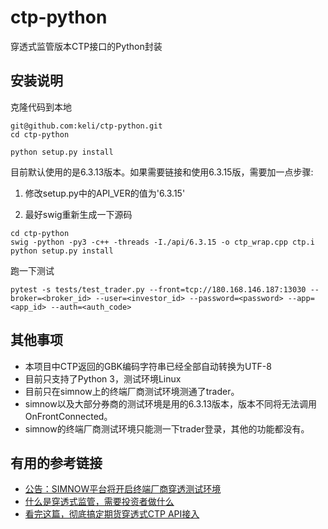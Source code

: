 # ctp-python
穿透式监管版本CTP接口的Python封装

## 安装说明

克隆代码到本地
```
git@github.com:keli/ctp-python.git
cd ctp-python
```

```
python setup.py install
```

目前默认使用的是6.3.13版本。如果需要链接和使用6.3.15版，需要加一点步骤:

1. 修改setup.py中的API_VER的值为'6.3.15'

2. 最好swig重新生成一下源码

```
cd ctp-python
swig -python -py3 -c++ -threads -I./api/6.3.15 -o ctp_wrap.cpp ctp.i
python setup.py install
```

跑一下测试

```
pytest -s tests/test_trader.py --front=tcp://180.168.146.187:13030 --broker=<broker_id> --user=<investor_id> --password=<password> --app=<app_id> --auth=<auth_code>
```

## 其他事项

- 本项目中CTP返回的GBK编码字符串已经全部自动转换为UTF-8
- 目前只支持了Python 3，测试环境Linux
- 目前只在simnow上的终端厂商测试环境测通了trader。
- simnow以及大部分券商的测试环境是用的6.3.13版本，版本不同将无法调用OnFrontConnected。
- simnow的终端厂商测试环境只能测一下trader登录，其他的功能都没有。

## 有用的参考链接
- [公告：SIMNOW平台将开启终端厂商穿透测试环境](http://www.simnow.com.cn/notification/id/32.action)
- [什么是穿透式监管，需要投资者做什么](http://www.360doc.com/content/19/0514/11/8392_835597706.shtml) 
- [看完这篇，彻底搞定期货穿透式CTP API接入](https://www.vnpy.com/forum/topic/603-kan-wan-zhe-pian-che-di-gao-ding-qi-huo-chuan-tou-shi-ctp-apijie-ru)
